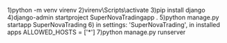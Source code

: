 1)python -m venv virenv
2)virenv\Scripts\activate
3)pip install django
4)django-admin startproject SuperNovaTradingapp . 
5)python manage.py startapp SuperNovaTrading
6)
in settings: 
'SuperNovaTrading', in installed apps 
ALLOWED_HOSTS = ['*']
7)python manage.py runserver

